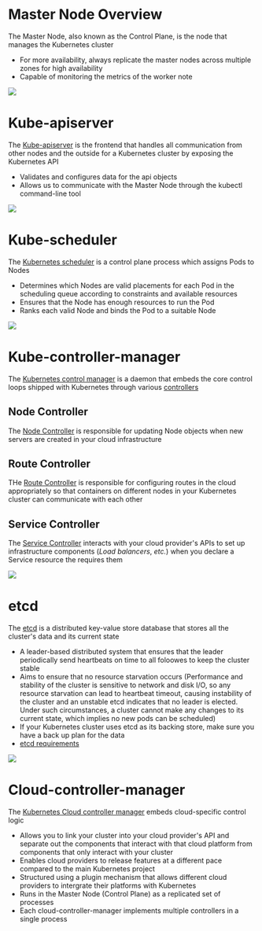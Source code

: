 # Master Node Overview

The Master Node, also known as the Control Plane, is the node that manages the Kubernetes cluster

* For more availability, always replicate the master nodes across multiple zones for high availability
* Capable of monitoring the metrics of the worker note

![](https://github.com/JonmarCorpuz/SecondBrain/blob/main/Assets/Whitespace.png)

# Kube-apiserver

The [Kube-apiserver](https://kubernetes.io/docs/reference/command-line-tools-reference/kube-apiserver/) is the frontend that handles all communication from other nodes and the outside for a Kubernetes cluster by exposing the Kubernetes API

* Validates and configures data for the api objects
* Allows us to communicate with the Master Node through the kubectl command-line tool

![](https://github.com/JonmarCorpuz/SecondBrain/blob/main/Assets/Whitespace.png)

# Kube-scheduler

The [Kubernetes scheduler](https://kubernetes.io/docs/reference/command-line-tools-reference/kube-scheduler/) is a control plane process which assigns Pods to Nodes

* Determines which Nodes are valid placements for each Pod in the scheduling queue according to constraints and available resources
* Ensures that the Node has enough resources to run the Pod
* Ranks each valid Node and binds the Pod to a suitable Node

![](https://github.com/JonmarCorpuz/SecondBrain/blob/main/Assets/Whitespace.png)

# Kube-controller-manager

The [Kubernetes control manager](https://kubernetes.io/docs/reference/command-line-tools-reference/kube-controller-manager/) is a daemon that embeds the core control loops shipped with Kubernetes through various [controllers](https://kubernetes.io/docs/concepts/architecture/cloud-controller/#functions-of-the-ccm)

## Node Controller

The [Node Controller](https://kubernetes.io/docs/concepts/architecture/cloud-controller/#node-controller) is responsible for updating Node objects when new servers are created in your cloud infrastructure

## Route Controller

THe [Route Controller](https://kubernetes.io/docs/concepts/architecture/cloud-controller/#route-controller) is responsible for configuring routes in the cloud appropriately so that containers on different nodes in your Kubernetes cluster can communicate with each other

## Service Controller

The [Service Controller](https://kubernetes.io/docs/concepts/architecture/cloud-controller/#service-controller) interacts with your cloud provider's APIs to set up infrastructure components (*Load balancers*, *etc.*) when you declare a Service resource the requires them

![](https://github.com/JonmarCorpuz/SecondBrain/blob/main/Assets/Whitespace.png)

# etcd

The [etcd](https://etcd.io/docs/) is a distributed key-value store database that stores all the cluster's data and its current state

* A leader-based distributed system that ensures that the leader periodically send heartbeats on time to all foloowes to keep the cluster stable
* Aims to ensure that no resource starvation occurs (Performance and stability of the cluster is sensitive to network and disk I/O, so any resource starvation can lead to heartbeat timeout, causing instability of the cluster and an unstable etcd indicates that no leader is elected. Under such circumstances, a cluster cannot make any changes to its current state, which implies no new pods can be scheduled)
* If your Kubernetes cluster uses etcd as its backing store, make sure you have a back up plan for the data
* [etcd requirements](https://kubernetes.io/docs/tasks/administer-cluster/configure-upgrade-etcd/#resource-requirements-for-etcd)

![](https://github.com/JonmarCorpuz/SecondBrain/blob/main/Assets/Whitespace.png)

# Cloud-controller-manager

The [Kubernetes Cloud controller manager](https://kubernetes.io/docs/concepts/architecture/cloud-controller/) embeds cloud-specific control logic

* Allows you to link your cluster into your cloud provider's API and separate out the components that interact with that cloud platform from components that only interact with your cluster
* Enables cloud providers to release features at a different pace compared to the main Kubernetes project
* Structured using a plugin mechanism that allows different cloud providers to intergrate their platforms with Kubernetes
* Runs in the Master Node (Control Plane) as a replicated set of processes
* Each cloud-controller-manager implements multiple controllers in a single process


